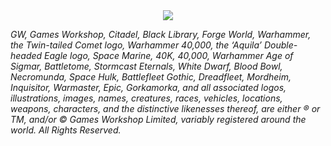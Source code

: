 <div style="text-align:center;"><img src="https://vignette1.wikia.nocookie.net/warhammer40k/images/2/29/Aquila.jpg"/></div>

*GW, Games Workshop, Citadel, Black Library, Forge World, Warhammer, the Twin-tailed Comet logo, Warhammer 40,000, the ‘Aquila’ Double-headed Eagle logo, Space Marine, 40K, 40,000, Warhammer Age of Sigmar, Battletome, Stormcast Eternals, White Dwarf, Blood Bowl, Necromunda, Space Hulk, Battlefleet Gothic, Dreadfleet, Mordheim, Inquisitor, Warmaster, Epic, Gorkamorka, and all associated logos, illustrations, images, names, creatures, races, vehicles, locations, weapons, characters, and the distinctive likenesses thereof, are either ® or TM, and/or © Games Workshop Limited, variably registered around the world. All Rights Reserved.*
